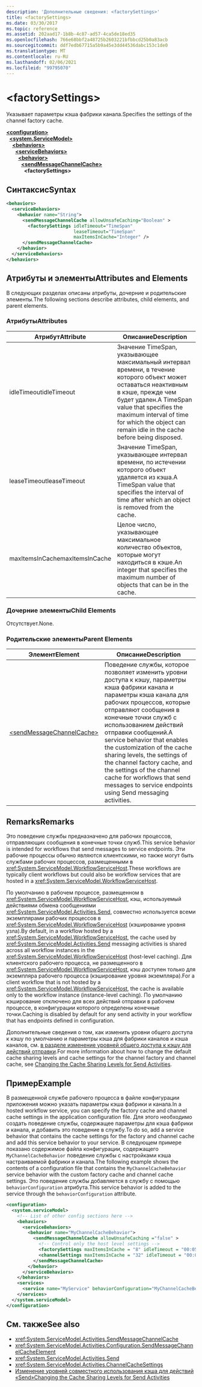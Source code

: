 ```yaml
---
description: 'Дополнительные сведения: <factorySettings>'
title: <factorySettings>
ms.date: 03/30/2017
ms.topic: reference
ms.assetid: 202aad17-1b8b-4c87-ad57-4ca5de18ed35
ms.openlocfilehash: 766e68bbf2a48725b2603221bfbbcd25b0a83acb
ms.sourcegitcommit: ddf7edb67715a5b9a45e3dd44536dabc153c1de0
ms.translationtype: MT
ms.contentlocale: ru-RU
ms.lasthandoff: 02/06/2021
ms.locfileid: "99795070"
---
```

# \<factorySettings>

<span data-ttu-id="eeafb-102">Указывает параметры кэша фабрики канала.</span><span class="sxs-lookup"><span data-stu-id="eeafb-102">Specifies the settings of the channel factory cache.</span></span>  
  
[**\<configuration>**](../configuration-element.md)\
&nbsp;&nbsp;[**\<system.ServiceModel>**](system-servicemodel-of-workflow.md)\
&nbsp;&nbsp;&nbsp;&nbsp;[**\<behaviors>**](behaviors-of-workflow.md)\
&nbsp;&nbsp;&nbsp;&nbsp;&nbsp;&nbsp;[**\<serviceBehaviors>**](servicebehaviors-of-workflow.md)\
&nbsp;&nbsp;&nbsp;&nbsp;&nbsp;&nbsp;&nbsp;&nbsp;[**\<behavior>**](behavior-of-servicebehaviors-of-workflow.md)\
&nbsp;&nbsp;&nbsp;&nbsp;&nbsp;&nbsp;&nbsp;&nbsp;&nbsp;&nbsp;[**\<sendMessageChannelCache>**](sendmessagechannelcache.md)\
&nbsp;&nbsp;&nbsp;&nbsp;&nbsp;&nbsp;&nbsp;&nbsp;&nbsp;&nbsp;&nbsp;&nbsp;**\<factorySettings>**  
  
## <a name="syntax"></a><span data-ttu-id="eeafb-103">Синтаксис</span><span class="sxs-lookup"><span data-stu-id="eeafb-103">Syntax</span></span>  
  
```xml  
<behaviors>
  <serviceBehaviors>
    <behavior name="String">
      <sendMessageChannelCache allowUnsafeCaching="Boolean" >
        <factorySettings idleTimeout="TimeSpan"
                         leaseTimeout="TimeSpan"
                         maxItemsInCache="Integer" />
      </sendMessageChannelCache>
    </behavior>
  </serviceBehaviors>
</behaviors>  
```  
  
## <a name="attributes-and-elements"></a><span data-ttu-id="eeafb-104">Атрибуты и элементы</span><span class="sxs-lookup"><span data-stu-id="eeafb-104">Attributes and Elements</span></span>  

 <span data-ttu-id="eeafb-105">В следующих разделах описаны атрибуты, дочерние и родительские элементы.</span><span class="sxs-lookup"><span data-stu-id="eeafb-105">The following sections describe attributes, child elements, and parent elements.</span></span>  
  
### <a name="attributes"></a><span data-ttu-id="eeafb-106">Атрибуты</span><span class="sxs-lookup"><span data-stu-id="eeafb-106">Attributes</span></span>  
  
|<span data-ttu-id="eeafb-107">Атрибут</span><span class="sxs-lookup"><span data-stu-id="eeafb-107">Attribute</span></span>|<span data-ttu-id="eeafb-108">Описание</span><span class="sxs-lookup"><span data-stu-id="eeafb-108">Description</span></span>|  
|---------------|-----------------|  
|<span data-ttu-id="eeafb-109">idleTimeout</span><span class="sxs-lookup"><span data-stu-id="eeafb-109">idleTimeout</span></span>|<span data-ttu-id="eeafb-110">Значение TimeSpan, указывающее максимальный интервал времени, в течение которого объект может оставаться неактивным в кэше, прежде чем будет удален.</span><span class="sxs-lookup"><span data-stu-id="eeafb-110">A TimeSpan value that specifies the maximum interval of time for which the object can remain idle in the cache before being disposed.</span></span>|  
|<span data-ttu-id="eeafb-111">leaseTimeout</span><span class="sxs-lookup"><span data-stu-id="eeafb-111">leaseTimeout</span></span>|<span data-ttu-id="eeafb-112">Значение TimeSpan, указывающее интервал времени, по истечении которого объект удаляется из кэша.</span><span class="sxs-lookup"><span data-stu-id="eeafb-112">A TimeSpan value that specifies  the interval of time after which an object is removed from the cache.</span></span>|  
|<span data-ttu-id="eeafb-113">maxItemsInCache</span><span class="sxs-lookup"><span data-stu-id="eeafb-113">maxItemsInCache</span></span>|<span data-ttu-id="eeafb-114">Целое число, указывающее максимальное количество объектов, которые могут находиться в кэше.</span><span class="sxs-lookup"><span data-stu-id="eeafb-114">An integer that specifies the maximum number of objects that can be in the cache.</span></span>|  
  
### <a name="child-elements"></a><span data-ttu-id="eeafb-115">Дочерние элементы</span><span class="sxs-lookup"><span data-stu-id="eeafb-115">Child Elements</span></span>  

 <span data-ttu-id="eeafb-116">Отсутствует.</span><span class="sxs-lookup"><span data-stu-id="eeafb-116">None.</span></span>  
  
### <a name="parent-elements"></a><span data-ttu-id="eeafb-117">Родительские элементы</span><span class="sxs-lookup"><span data-stu-id="eeafb-117">Parent Elements</span></span>  
  
|<span data-ttu-id="eeafb-118">Элемент</span><span class="sxs-lookup"><span data-stu-id="eeafb-118">Element</span></span>|<span data-ttu-id="eeafb-119">Описание</span><span class="sxs-lookup"><span data-stu-id="eeafb-119">Description</span></span>|  
|-------------|-----------------|  
|[\<sendMessageChannelCache>](sendmessagechannelcache.md)|<span data-ttu-id="eeafb-120">Поведение службы, которое позволяет изменить уровни доступа к кэшу, параметры кэша фабрики канала и параметры кэша канала для рабочих процессов, которые отправляют сообщения в конечные точки служб с использованием действий отправки сообщений.</span><span class="sxs-lookup"><span data-stu-id="eeafb-120">A service behavior that enables the customization of the cache sharing levels, the settings of the channel factory cache, and the settings of the channel cache for workflows that send messages to service endpoints using Send messaging activities.</span></span>|  
  
## <a name="remarks"></a><span data-ttu-id="eeafb-121">Remarks</span><span class="sxs-lookup"><span data-stu-id="eeafb-121">Remarks</span></span>  

 <span data-ttu-id="eeafb-122">Это поведение службы предназначено для рабочих процессов, отправляющих сообщения в конечные точки служб.</span><span class="sxs-lookup"><span data-stu-id="eeafb-122">This service behavior is intended for workflows that send messages to service endpoints.</span></span> <span data-ttu-id="eeafb-123">Эти рабочие процессы обычно являются клиентскими, но также могут быть службами рабочих процессов, размещенными в <xref:System.ServiceModel.WorkflowServiceHost>.</span><span class="sxs-lookup"><span data-stu-id="eeafb-123">These workflows are typically client workflows but could also be workflow services that are hosted in a <xref:System.ServiceModel.WorkflowServiceHost>.</span></span>  
  
 <span data-ttu-id="eeafb-124">По умолчанию в рабочем процессе, размещенном в <xref:System.ServiceModel.WorkflowServiceHost>, кэш, используемый действиями обмена сообщениями <xref:System.ServiceModel.Activities.Send>, совместно используется всеми экземплярами рабочих процессов в <xref:System.ServiceModel.WorkflowServiceHost> (кэширование уровня узла).</span><span class="sxs-lookup"><span data-stu-id="eeafb-124">By default, in a workflow hosted by a <xref:System.ServiceModel.WorkflowServiceHost>, the cache used by <xref:System.ServiceModel.Activities.Send> messaging activities is shared across all workflow instances in the <xref:System.ServiceModel.WorkflowServiceHost> (host-level caching).</span></span> <span data-ttu-id="eeafb-125">Для клиентского рабочего процесса, не размещенного в <xref:System.ServiceModel.WorkflowServiceHost>, кэш доступен только для экземпляра рабочего процесса (кэширование уровня экземпляра).</span><span class="sxs-lookup"><span data-stu-id="eeafb-125">For a client workflow that is not hosted by a <xref:System.ServiceModel.WorkflowServiceHost>, the cache is available only to the workflow instance (instance-level caching).</span></span> <span data-ttu-id="eeafb-126">По умолчанию кэширование отключено для всех действий отправки в рабочем процессе, в конфигурации которого определены конечные точки.</span><span class="sxs-lookup"><span data-stu-id="eeafb-126">Caching is disabled by default for any send activity in your workflow that has endpoints defined in configuration.</span></span>  
  
 <span data-ttu-id="eeafb-127">Дополнительные сведения о том, как изменить уровни общего доступа к кэшу по умолчанию и параметры кэша для фабрики каналов и кэша каналов, см. [в разделе изменение уровней общего доступа к кэшу для действий отправки](../../../wcf/feature-details/changing-the-cache-sharing-levels-for-send-activities.md).</span><span class="sxs-lookup"><span data-stu-id="eeafb-127">For more information about how to change the default cache sharing levels and cache settings for the channel factory and channel cache, see [Changing the Cache Sharing Levels for Send Activities](../../../wcf/feature-details/changing-the-cache-sharing-levels-for-send-activities.md).</span></span>  
  
## <a name="example"></a><span data-ttu-id="eeafb-128">Пример</span><span class="sxs-lookup"><span data-stu-id="eeafb-128">Example</span></span>  

 <span data-ttu-id="eeafb-129">В размещенной службе рабочего процесса в файле конфигурации приложения можно указать параметры кэша фабрики и канала.</span><span class="sxs-lookup"><span data-stu-id="eeafb-129">In a hosted workflow service, you can specify the factory cache and channel cache settings in the application configuration file.</span></span> <span data-ttu-id="eeafb-130">Для этого необходимо создать поведение службы, содержащее параметры для кэша фабрики и канала, и добавить это поведение в службу.</span><span class="sxs-lookup"><span data-stu-id="eeafb-130">To do so, add a service behavior that contains the cache settings for the factory and channel cache and add this service behavior to your service.</span></span> <span data-ttu-id="eeafb-131">В следующем примере показано содержимое файла конфигурации, содержащего `MyChannelCacheBehavior` поведение службы с настройками кэша настраиваемой фабрики и канала.</span><span class="sxs-lookup"><span data-stu-id="eeafb-131">The following example shows the contents of a configuration file that contains the `MyChannelCacheBehavior` service behavior with the custom factory cache and channel cache settings.</span></span> <span data-ttu-id="eeafb-132">Это поведение службы добавляется в службу с помощью `behaviorConfiguration` атрибута.</span><span class="sxs-lookup"><span data-stu-id="eeafb-132">This service behavior is added to the service through the `behaviorConfiguration` attribute.</span></span>  
  
```xml  
<configuration>
  <system.serviceModel>  
    <!-- List of other config sections here -->
    <behaviors>  
      <serviceBehaviors>  
        <behavior name="MyChannelCacheBehavior">  
          <sendMessageChannelCache allowUnsafeCaching ="false" >  
            <!-- Control only the host level settings -->
            <factorySettings maxItemsInCache = "8" idleTimeout = "00:05:00" leaseTimeout="10:00:00" />  
            <channelSettings maxItemsInCache = "32" idleTimeout = "00:05:00" leaseTimeout="00:06:00" />  
          </sendMessageChannelCache>  
        </behavior>  
      </serviceBehaviors>  
    </behaviors>  
    <services>  
      <service name="MyService" behaviorConfiguration="MyChannelCacheBehavior" />  
    </services>  
  </system.serviceModel>  
</configuration>  
```  
  
## <a name="see-also"></a><span data-ttu-id="eeafb-133">См. также</span><span class="sxs-lookup"><span data-stu-id="eeafb-133">See also</span></span>

- <xref:System.ServiceModel.Activities.SendMessageChannelCache>
- <xref:System.ServiceModel.Activities.Configuration.SendMessageChannelCacheElement>
- <xref:System.ServiceModel.Activities.Send>
- <xref:System.ServiceModel.Activities.ChannelCacheSettings>
- [<span data-ttu-id="eeafb-134">Изменение уровней совместного использования кэша для действий «Send»</span><span class="sxs-lookup"><span data-stu-id="eeafb-134">Changing the Cache Sharing Levels for Send Activities</span></span>](../../../wcf/feature-details/changing-the-cache-sharing-levels-for-send-activities.md)
